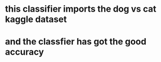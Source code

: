 # this classifier imports the dog vs cat kaggle dataset
# and the classfier has got the good accuracy
